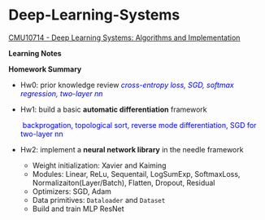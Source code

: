 # Deep-Learning-Systems
[CMU10714 - Deep Learning Systems: Algorithms and Implementation](https://dlsyscourse.org/)

**Learning Notes**



**Homework Summary**

- Hw0: prior knowledge review
  <span style="color:blue">*cross-entropy loss, SGD, softmax regression, two-layer nn* </span>
  
- Hw1: build a basic **automatic differentiation** framework

  <span style="color:blue"> backprogation, topological sort, reverse mode differentiation, SGD for two-layer nn</span>

- Hw2: implement a **neural network library** in the needle framework

  - Weight initialization: Xavier and Kaiming
  - Modules: Linear, ReLu, Sequentail, LogSumExp, SoftmaxLoss, Normalizaiton(Layer/Batch), Flatten, Dropout, Residual
  - Optimizers: SGD, Adam
  - Data primitives: `Dataloader` and `Dataset`
  - Build and train MLP ResNet

  